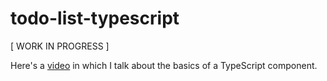 # todo-list-typescript

[ WORK IN PROGRESS ]

Here's a [video](https://youtu.be/2W5vWzt7QlU) in which I talk about the basics of a TypeScript component.
